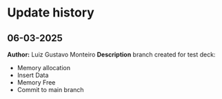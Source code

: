 # Update history

## 06-03-2025

**Author:** Luiz Gustavo Monteiro
**Description** branch created for test deck:

- Memory allocation
- Insert Data
- Memory Free
- Commit to main branch
